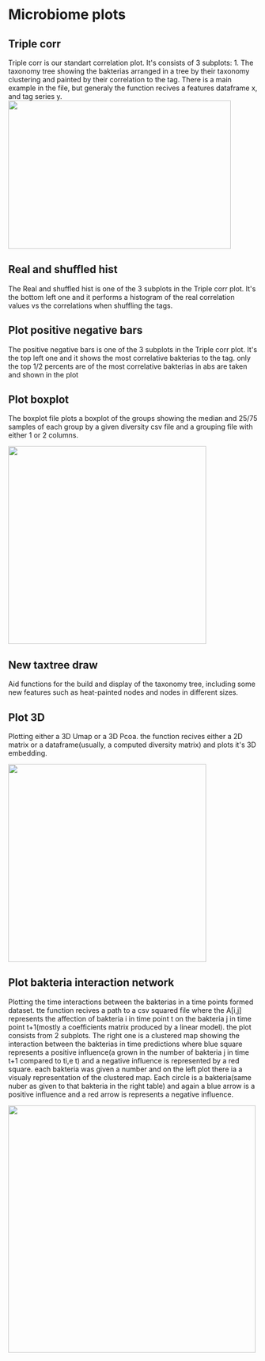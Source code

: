 # Microbiome plots

## Triple corr
Triple corr is our standart correlation plot. It's consists of 3 subplots: 1. The taxonomy tree showing the bakterias arranged in a tree by their taxonomy clustering and painted by their correlation to the tag. There is a main example in the file, but generaly the function recives a features dataframe x, and tag series y.
</br>
<img src="https://drive.google.com/uc?export=view&id=1N8O7922ngq6DxxXu56q7mg7m8eIGiHyG" width="450" height="300" />
</br>
## Real and shuffled hist
The Real and shuffled hist is one of the 3 subplots in the Triple corr plot. It's the bottom left one and it performs a histogram of the real correlation values vs the correlations when shuffling the tags.

## Plot positive negative bars
The positive negative bars is one of the 3 subplots in the Triple corr plot. It's the top left one and it shows the most correlative bakterias to the tag. only the top 1/2 percents are of the most correlative bakterias in abs are taken and shown in the plot

## Plot boxplot
The boxplot file plots a boxplot of the groups showing the median and 25/75 samples of each group by a given diversity csv file and a grouping file with either 1 or 2 columns.

<img src="https://drive.google.com/uc?export=view&id=1cTDO9pNDF4gX4WHJc2gRPoiZhWYEB8n8" width="400" />

##  New taxtree draw
Aid functions for the build and display of the taxonomy tree, including some new features such as heat-painted nodes and nodes in different sizes.

## Plot 3D
Plotting either a 3D Umap or a 3D Pcoa. the function recives either a 2D matrix or a dataframe(usually, a computed diversity matrix) and plots it's 3D embedding.

<img src="https://drive.google.com/uc?export=view&id=1r33fVjR3WJbvCI0IttF15VKgFA9PmdY6" width="400" />

## Plot bakteria interaction network
Plotting the time interactions between the bakterias in a time points formed dataset. tte function recives a path to a csv squared file where the A[i,j] represents the affection of bakteria i in time point t on the bakteria j in time point t+1(mostly a coefficients matrix produced by a linear model). the plot consists from 2 subplots. The right one is a clustered map showing the interaction between the bakterias in time predictions where blue square represents a positive influence(a grown in the number of bakteria j in time t+1 compared to ti,e t) and a negative influence is represented by a red square. each bakteria was given a number and on the left plot there ia a visualy representation of the clustered map. Each circle is a bakteria(same nuber as given to that bakteria in the right table) and again a blue arrow is a positive influence and a red arrow is represents a negative influence.

<img src="https://drive.google.com/uc?export=view&id=1FDZndw_qeMb8p_gIM5wWBspeO0o4iy-c" width="500"  />
</br>
